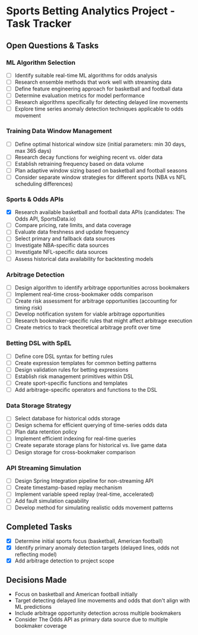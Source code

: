 # Sports Betting Analytics Project - Task Tracker

## Open Questions & Tasks

### ML Algorithm Selection
- [ ] Identify suitable real-time ML algorithms for odds analysis
- [ ] Research ensemble methods that work well with streaming data
- [ ] Define feature engineering approach for basketball and football data
- [ ] Determine evaluation metrics for model performance
- [ ] Research algorithms specifically for detecting delayed line movements
- [ ] Explore time series anomaly detection techniques applicable to odds movement

### Training Data Window Management
- [ ] Define optimal historical window size (initial parameters: min 30 days, max 365 days)
- [ ] Research decay functions for weighing recent vs. older data
- [ ] Establish retraining frequency based on data volume
- [ ] Plan adaptive window sizing based on basketball and football seasons
- [ ] Consider separate window strategies for different sports (NBA vs NFL scheduling differences)

### Sports & Odds APIs
- [X] Research available basketball and football data APIs (candidates: The Odds API, SportsData.io)
- [ ] Compare pricing, rate limits, and data coverage
- [ ] Evaluate data freshness and update frequency
- [ ] Select primary and fallback data sources
- [ ] Investigate NBA-specific data sources
- [ ] Investigate NFL-specific data sources
- [ ] Assess historical data availability for backtesting models

### Arbitrage Detection
- [ ] Design algorithm to identify arbitrage opportunities across bookmakers
- [ ] Implement real-time cross-bookmaker odds comparison
- [ ] Create risk assessment for arbitrage opportunities (accounting for timing risk)
- [ ] Develop notification system for viable arbitrage opportunities
- [ ] Research bookmaker-specific rules that might affect arbitrage execution
- [ ] Create metrics to track theoretical arbitrage profit over time

### Betting DSL with SpEL
- [ ] Define core DSL syntax for betting rules
- [ ] Create expression templates for common betting patterns
- [ ] Design validation rules for betting expressions
- [ ] Establish risk management primitives within DSL
- [ ] Create sport-specific functions and templates
- [ ] Add arbitrage-specific operators and functions to the DSL

### Data Storage Strategy
- [ ] Select database for historical odds storage
- [ ] Design schema for efficient querying of time-series odds data
- [ ] Plan data retention policy
- [ ] Implement efficient indexing for real-time queries
- [ ] Create separate storage plans for historical vs. live game data
- [ ] Design storage for cross-bookmaker comparison

### API Streaming Simulation
- [ ] Design Spring Integration pipeline for non-streaming API
- [ ] Create timestamp-based replay mechanism
- [ ] Implement variable speed replay (real-time, accelerated)
- [ ] Add fault simulation capability
- [ ] Develop method for simulating realistic odds movement patterns

## Completed Tasks
- [x] Determine initial sports focus (basketball, American football)
- [x] Identify primary anomaly detection targets (delayed lines, odds not reflecting model)
- [x] Add arbitrage detection to project scope

## Decisions Made
- Focus on basketball and American football initially
- Target detecting delayed line movements and odds that don't align with ML predictions
- Include arbitrage opportunity detection across multiple bookmakers
- Consider The Odds API as primary data source due to multiple bookmaker coverage
